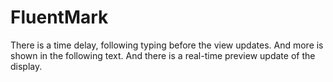 # FluentMark

There is a time delay, following typing before the view updates. And more is shown 
in the following text. And there is a real-time preview update of the display. 